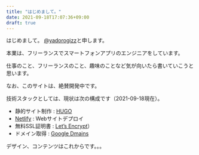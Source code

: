 ```yaml
---
title: "はじめまして。"
date: 2021-09-18T17:07:36+09:00
draft: true
---
```

はじめまして。
[@yadorogizz](https://twitter.com/yadorogizz)と申します。

本業は、フリーランスでスマートフォンアプリのエンジニアをしています。

仕事のこと、フリーランスのこと、趣味のことなど気が向いたら書いていこうと思います。

なお、このサイトは、絶賛開発中です。

技術スタックとしては、現状は次の構成です（2021-09-18現在）。

- 静的サイト制作 : [HUGO](https://gohugo.io/)
- [Netlify](https://www.netlify.com/) : Webサイトデプロイ
- 無料SSL証明書 : [Let’s Encrypt](https://letsencrypt.org/ja/)）
- ドメイン取得 : [Google Dmains](https://domains.google/intl/ja_jp/)

デザイン、コンテンツはこれからです。。。
